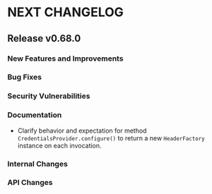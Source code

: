 # NEXT CHANGELOG

## Release v0.68.0

### New Features and Improvements

### Bug Fixes

### Security Vulnerabilities

### Documentation

* Clarify behavior and expectation for method `CredentialsProvider.configure()` to return a new `HeaderFactory` instance on each invocation.

### Internal Changes

### API Changes
